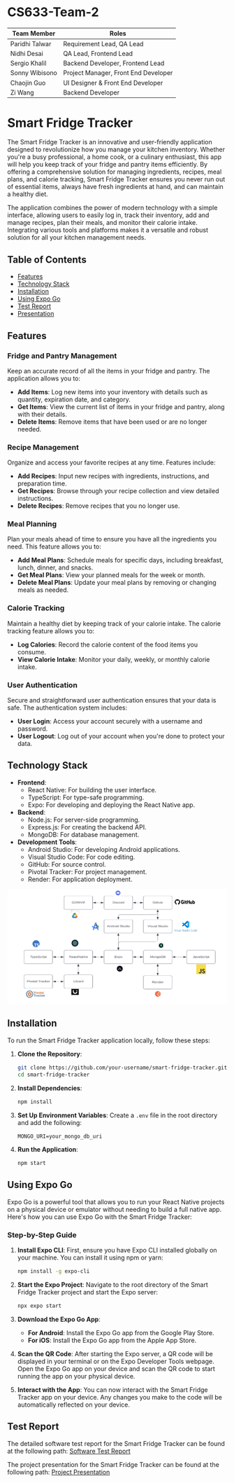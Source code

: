 # CS633-Team-2

Team Member    | Roles
-------------- | -------------
Paridhi Talwar | Requirement Lead, QA Lead
Nidhi Desai    | QA Lead, Frontend Lead
Sergio Khalil  | Backend Developer, Frontend Lead
Sonny Wibisono | Project Manager, Front End Developer
Chaojin Guo    | UI Designer & Front End Developer
Zi Wang        | Backend Developer

# Smart Fridge Tracker

The Smart Fridge Tracker is an innovative and user-friendly application designed to revolutionize how you manage your kitchen inventory. Whether you're a busy professional, a home cook, or a culinary enthusiast, this app will help you keep track of your fridge and pantry items efficiently. By offering a comprehensive solution for managing ingredients, recipes, meal plans, and calorie tracking, Smart Fridge Tracker ensures you never run out of essential items, always have fresh ingredients at hand, and can maintain a healthy diet.

The application combines the power of modern technology with a simple interface, allowing users to easily log in, track their inventory, add and manage recipes, plan their meals, and monitor their calorie intake. Integrating various tools and platforms makes it a versatile and robust solution for all your kitchen management needs.

## Table of Contents

- [Features](#features)
- [Technology Stack](#technology-stack)
- [Installation](#installation)
- [Using Expo Go](#using-expo-go)
- [Test Report](#test-report)
- [Presentation](#presentation)

## Features

### Fridge and Pantry Management

Keep an accurate record of all the items in your fridge and pantry. The application allows you to:
- **Add Items**: Log new items into your inventory with details such as quantity, expiration date, and category.
- **Get Items**: View the current list of items in your fridge and pantry, along with their details.
- **Delete Items**: Remove items that have been used or are no longer needed.

### Recipe Management

Organize and access your favorite recipes at any time. Features include:
- **Add Recipes**: Input new recipes with ingredients, instructions, and preparation time.
- **Get Recipes**: Browse through your recipe collection and view detailed instructions.
- **Delete Recipes**: Remove recipes that you no longer use.

### Meal Planning

Plan your meals ahead of time to ensure you have all the ingredients you need. This feature allows you to:
- **Add Meal Plans**: Schedule meals for specific days, including breakfast, lunch, dinner, and snacks.
- **Get Meal Plans**: View your planned meals for the week or month.
- **Delete Meal Plans**: Update your meal plans by removing or changing meals as needed.

### Calorie Tracking

Maintain a healthy diet by keeping track of your calorie intake. The calorie tracking feature allows you to:
- **Log Calories**: Record the calorie content of the food items you consume.
- **View Calorie Intake**: Monitor your daily, weekly, or monthly calorie intake.

### User Authentication

Secure and straightforward user authentication ensures that your data is safe. The authentication system includes:
- **User Login**: Access your account securely with a username and password.
- **User Logout**: Log out of your account when you're done to protect your data.

## Technology Stack

- **Frontend**:
  - React Native: For building the user interface.
  - TypeScript: For type-safe programming.
  - Expo: For developing and deploying the React Native app.
- **Backend**:
  - Node.js: For server-side programming.
  - Express.js: For creating the backend API.
  - MongoDB: For database management.
- **Development Tools**:
  - Android Studio: For developing Android applications.
  - Visual Studio Code: For code editing.
  - GitHub: For source control.
  - Pivotal Tracker: For project management.
  - Render: For application deployment.

![Tools Connectivity Diagram](Doc/TeckStack.png)


## Installation

To run the Smart Fridge Tracker application locally, follow these steps:

1. **Clone the Repository**:
   ```bash
   git clone https://github.com/your-username/smart-fridge-tracker.git
   cd smart-fridge-tracker
   ```

2. **Install Dependencies**:
   ```bash
   npm install
   ```

3. **Set Up Environment Variables**:
   Create a `.env` file in the root directory and add the following:
   ```
   MONGO_URI=your_mongo_db_uri
   ```

4. **Run the Application**:
   ```bash
   npm start
   ```


## Using Expo Go

Expo Go is a powerful tool that allows you to run your React Native projects on a physical device or emulator without needing to build a full native app. Here's how you can use Expo Go with the Smart Fridge Tracker:

### Step-by-Step Guide

1. **Install Expo CLI**:
   First, ensure you have Expo CLI installed globally on your machine. You can install it using npm or yarn:
   ```bash
   npm install -g expo-cli
   ```

2. **Start the Expo Project**:
   Navigate to the root directory of the Smart Fridge Tracker project and start the Expo server:
   ```bash
   npx expo start
   ```

3. **Download the Expo Go App**:
   - **For Android**: Install the Expo Go app from the Google Play Store.
   - **For iOS**: Install the Expo Go app from the Apple App Store.

4. **Scan the QR Code**:
   After starting the Expo server, a QR code will be displayed in your terminal or on the Expo Developer Tools webpage. Open the Expo Go app on your device and scan the QR code to start running the app on your physical device.

5. **Interact with the App**:
   You can now interact with the Smart Fridge Tracker app on your device. Any changes you make to the code will be automatically reflected on your device.

## Test Report

The detailed software test report for the Smart Fridge Tracker can be found at the following path:
[Software Test Report](Doc/Software%20Test%20Report.pdf)

The project presentation for the Smart Fridge Tracker can be found at the following path:
[Project Presentation](Doc/Smart%20Fridge%20Tracker.pptx)

